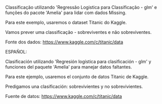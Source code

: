 Classificação utilizando 'Regressão Logistica para Classificação - glm' e funções do pacote 'Amelia' para lidar com dados Missing. 

Para este exemplo, usaremos o dataset Titanic do Kaggle. 

Vamos prever uma classificação - sobreviventes e não sobreviventes.

Fonte dos dados: https://www.kaggle.com/c/titanic/data

ESPAÑOL:

Clasificación utilizando 'Regresión logística para clasificación - glm' y funciones del paquete 'Amelia' para manejar datos faltantes.

Para este ejemplo, usaremos el conjunto de datos Titanic de Kaggle.

Predigamos una clasificación: sobrevivientes y no sobrevivientes.

Fuente de datos: https://www.kaggle.com/c/titanic/data
